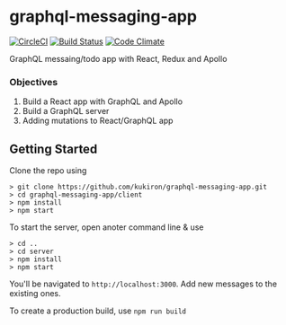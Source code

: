 # graphql-messaging-app
[![CircleCI](https://circleci.com/gh/kukiron/graphql-messaging-app.svg?style=svg)](https://circleci.com/gh/kukiron/graphql-messaging-app) [![Build Status](https://travis-ci.org/kukiron/graphql-messaging-app.svg?branch=master)](https://travis-ci.org/kukiron/graphql-messaging-app) [![Code Climate](https://codeclimate.com/github/kukiron/graphql-messaging-app/badges/gpa.svg)](https://codeclimate.com/github/kukiron/graphql-messaging-app)

GraphQL messaing/todo app with React, Redux and Apollo

### Objectives

1. Build a React app with GraphQL and Apollo
2. Build a GraphQL server
3. Adding mutations to React/GraphQL app

## Getting Started

Clone the repo using
```
> git clone https://github.com/kukiron/graphql-messaging-app.git
> cd graphql-messaging-app/client
> npm install
> npm start
```
To start the server, open anoter command line & use
```
> cd ..
> cd server
> npm install
> npm start
```
You'll be navigated to <code>http://localhost:3000</code>.
Add new messages to the existing ones.

To create a production build, use <code>npm run build</code>
